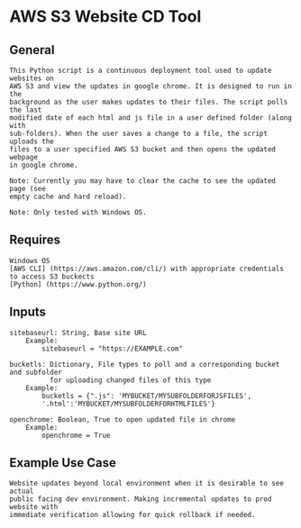# AWS S3 Website CD Tool

## General
    This Python script is a continuous deployment tool used to update websites on 
    AWS S3 and view the updates in google chrome. It is designed to run in the
    background as the user makes updates to their files. The script polls the last
    modified date of each html and js file in a user defined folder (along with
    sub-folders). When the user saves a change to a file, the script uploads the
    files to a user specified AWS S3 bucket and then opens the updated webpage
    in google chrome.

    Note: Currently you may have to clear the cache to see the updated page (see
    empty cache and hard reload).

    Note: Only tested with Windows OS. 

## Requires
    Windows OS
    [AWS CLI] (https://aws.amazon.com/cli/) with appropriate credentials to access S3 buckects
    [Python] (https://www.python.org/) 

## Inputs
    sitebaseurl: String, Base site URL
        Example:
            sitebaseurl = "https://EXAMPLE.com" 

    bucketls: Dictionary, File types to poll and a corresponding bucket and subfolder
              for uploading changed files of this type
        Example:
            bucketls = {".js": 'MYBUCKET/MYSUBFOLDERFORJSFILES',
            '.html':'MYBUCKET/MYSUBFOLDERFORHTMLFILES'} 

    openchrome: Boolean, True to open updated file in chrome
        Example:
            openchrome = True 

## Example Use Case
    Website updates beyond local environment when it is desirable to see actual
    public facing dev environment. Making incremental updates to prod website with
    immediate verification allowing for quick rollback if needed.     
